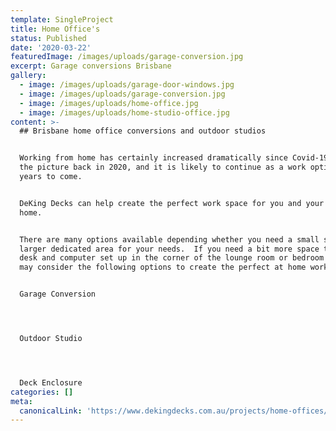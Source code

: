 ```yaml
---
template: SingleProject
title: Home Office's
status: Published
date: '2020-03-22'
featuredImage: /images/uploads/garage-conversion.jpg
excerpt: Garage conversions Brisbane
gallery:
  - image: /images/uploads/garage-door-windows.jpg
  - image: /images/uploads/garage-conversion.jpg
  - image: /images/uploads/home-office.jpg
  - image: /images/uploads/home-studio-office.jpg
content: >-
  ## Brisbane home office conversions and outdoor studios


  Working from home has certainly increased dramatically since Covid-19 entered
  the picture back in 2020, and it is likely to continue as a work option for
  years to come.


  DeKing Decks can help create the perfect work space for you and your family at
  home.


  There are many options available depending whether you need a small space or a
  larger dedicated area for your needs.  If you need a bit more space than a
  desk and computer set up in the corner of the lounge room or bedroom then you
  may consider the following options to create the perfect at home work space.


  Garage Conversion




  Outdoor Studio




  Deck Enclosure
categories: []
meta:
  canonicalLink: 'https://www.dekingdecks.com.au/projects/home-offices/'
---
```


